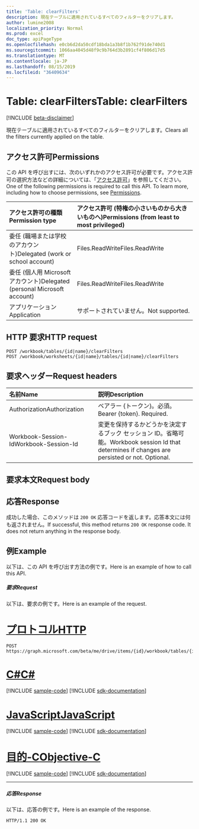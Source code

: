 ```yaml
---
title: 'Table: clearFilters'
description: 現在テーブルに適用されているすべてのフィルターをクリアします。
author: lumine2008
localization_priority: Normal
ms.prod: excel
doc_type: apiPageType
ms.openlocfilehash: e0cb6d2da50cdf18bda1a3b8f1b762f91de740d1
ms.sourcegitcommit: 1066aa4045d48f9c9b764d3b2891cf4f806d17d5
ms.translationtype: MT
ms.contentlocale: ja-JP
ms.lasthandoff: 08/15/2019
ms.locfileid: "36409634"
---
```

# <a name="table-clearfilters"></a><span data-ttu-id="2aa12-103">Table: clearFilters</span><span class="sxs-lookup"><span data-stu-id="2aa12-103">Table: clearFilters</span></span>

[!INCLUDE [beta-disclaimer](../../includes/beta-disclaimer.md)]

<span data-ttu-id="2aa12-104">現在テーブルに適用されているすべてのフィルターをクリアします。</span><span class="sxs-lookup"><span data-stu-id="2aa12-104">Clears all the filters currently applied on the table.</span></span>
## <a name="permissions"></a><span data-ttu-id="2aa12-105">アクセス許可</span><span class="sxs-lookup"><span data-stu-id="2aa12-105">Permissions</span></span>
<span data-ttu-id="2aa12-p101">この API を呼び出すには、次のいずれかのアクセス許可が必要です。アクセス許可の選択方法などの詳細については、「[アクセス許可](/graph/permissions-reference)」を参照してください。</span><span class="sxs-lookup"><span data-stu-id="2aa12-p101">One of the following permissions is required to call this API. To learn more, including how to choose permissions, see [Permissions](/graph/permissions-reference).</span></span>

|<span data-ttu-id="2aa12-108">アクセス許可の種類</span><span class="sxs-lookup"><span data-stu-id="2aa12-108">Permission type</span></span>      | <span data-ttu-id="2aa12-109">アクセス許可 (特権の小さいものから大きいものへ)</span><span class="sxs-lookup"><span data-stu-id="2aa12-109">Permissions (from least to most privileged)</span></span>              |
|:--------------------|:---------------------------------------------------------|
|<span data-ttu-id="2aa12-110">委任 (職場または学校のアカウント)</span><span class="sxs-lookup"><span data-stu-id="2aa12-110">Delegated (work or school account)</span></span> | <span data-ttu-id="2aa12-111">Files.ReadWrite</span><span class="sxs-lookup"><span data-stu-id="2aa12-111">Files.ReadWrite</span></span>    |
|<span data-ttu-id="2aa12-112">委任 (個人用 Microsoft アカウント)</span><span class="sxs-lookup"><span data-stu-id="2aa12-112">Delegated (personal Microsoft account)</span></span> | <span data-ttu-id="2aa12-113">Files.ReadWrite</span><span class="sxs-lookup"><span data-stu-id="2aa12-113">Files.ReadWrite</span></span>    |
|<span data-ttu-id="2aa12-114">アプリケーション</span><span class="sxs-lookup"><span data-stu-id="2aa12-114">Application</span></span> | <span data-ttu-id="2aa12-115">サポートされていません。</span><span class="sxs-lookup"><span data-stu-id="2aa12-115">Not supported.</span></span> |

## <a name="http-request"></a><span data-ttu-id="2aa12-116">HTTP 要求</span><span class="sxs-lookup"><span data-stu-id="2aa12-116">HTTP request</span></span>
<!-- { "blockType": "ignored" } -->
```http
POST /workbook/tables/{id|name}/clearFilters
POST /workbook/worksheets/{id|name}/tables/{id|name}/clearFilters

```
## <a name="request-headers"></a><span data-ttu-id="2aa12-117">要求ヘッダー</span><span class="sxs-lookup"><span data-stu-id="2aa12-117">Request headers</span></span>
| <span data-ttu-id="2aa12-118">名前</span><span class="sxs-lookup"><span data-stu-id="2aa12-118">Name</span></span>       | <span data-ttu-id="2aa12-119">説明</span><span class="sxs-lookup"><span data-stu-id="2aa12-119">Description</span></span>|
|:---------------|:----------|
| <span data-ttu-id="2aa12-120">Authorization</span><span class="sxs-lookup"><span data-stu-id="2aa12-120">Authorization</span></span>  | <span data-ttu-id="2aa12-p102">ベアラー {トークン}。必須。</span><span class="sxs-lookup"><span data-stu-id="2aa12-p102">Bearer {token}. Required.</span></span> |
| <span data-ttu-id="2aa12-123">Workbook-Session-Id</span><span class="sxs-lookup"><span data-stu-id="2aa12-123">Workbook-Session-Id</span></span>  | <span data-ttu-id="2aa12-p103">変更を保持するかどうかを決定するブック セッション ID。省略可能。</span><span class="sxs-lookup"><span data-stu-id="2aa12-p103">Workbook session Id that determines if changes are persisted or not. Optional.</span></span>|

## <a name="request-body"></a><span data-ttu-id="2aa12-126">要求本文</span><span class="sxs-lookup"><span data-stu-id="2aa12-126">Request body</span></span>

## <a name="response"></a><span data-ttu-id="2aa12-127">応答</span><span class="sxs-lookup"><span data-stu-id="2aa12-127">Response</span></span>

<span data-ttu-id="2aa12-p104">成功した場合、このメソッドは `200 OK` 応答コードを返します。応答本文には何も返されません。</span><span class="sxs-lookup"><span data-stu-id="2aa12-p104">If successful, this method returns `200 OK` response code. It does not return anything in the response body.</span></span>

## <a name="example"></a><span data-ttu-id="2aa12-130">例</span><span class="sxs-lookup"><span data-stu-id="2aa12-130">Example</span></span>
<span data-ttu-id="2aa12-131">以下は、この API を呼び出す方法の例です。</span><span class="sxs-lookup"><span data-stu-id="2aa12-131">Here is an example of how to call this API.</span></span>
##### <a name="request"></a><span data-ttu-id="2aa12-132">要求</span><span class="sxs-lookup"><span data-stu-id="2aa12-132">Request</span></span>
<span data-ttu-id="2aa12-133">以下は、要求の例です。</span><span class="sxs-lookup"><span data-stu-id="2aa12-133">Here is an example of the request.</span></span>

# <a name="httptabhttp"></a>[<span data-ttu-id="2aa12-134">プロトコル</span><span class="sxs-lookup"><span data-stu-id="2aa12-134">HTTP</span></span>](#tab/http)
<!-- {
  "blockType": "request",
  "name": "table_clearfilters"
}-->
```http
POST https://graph.microsoft.com/beta/me/drive/items/{id}/workbook/tables/{id|name}/clearFilters
```
# <a name="ctabcsharp"></a>[<span data-ttu-id="2aa12-135">C#</span><span class="sxs-lookup"><span data-stu-id="2aa12-135">C#</span></span>](#tab/csharp)
[!INCLUDE [sample-code](../includes/snippets/csharp/table-clearfilters-csharp-snippets.md)]
[!INCLUDE [sdk-documentation](../includes/snippets/snippets-sdk-documentation-link.md)]

# <a name="javascripttabjavascript"></a>[<span data-ttu-id="2aa12-136">JavaScript</span><span class="sxs-lookup"><span data-stu-id="2aa12-136">JavaScript</span></span>](#tab/javascript)
[!INCLUDE [sample-code](../includes/snippets/javascript/table-clearfilters-javascript-snippets.md)]
[!INCLUDE [sdk-documentation](../includes/snippets/snippets-sdk-documentation-link.md)]

# <a name="objective-ctabobjc"></a>[<span data-ttu-id="2aa12-137">目的-C</span><span class="sxs-lookup"><span data-stu-id="2aa12-137">Objective-C</span></span>](#tab/objc)
[!INCLUDE [sample-code](../includes/snippets/objc/table-clearfilters-objc-snippets.md)]
[!INCLUDE [sdk-documentation](../includes/snippets/snippets-sdk-documentation-link.md)]

---


##### <a name="response"></a><span data-ttu-id="2aa12-138">応答</span><span class="sxs-lookup"><span data-stu-id="2aa12-138">Response</span></span>
<span data-ttu-id="2aa12-139">以下は、応答の例です。</span><span class="sxs-lookup"><span data-stu-id="2aa12-139">Here is an example of the response.</span></span> 
<!-- {
  "blockType": "response",
  "truncated": true,
  "@odata.type": "microsoft.graph.none"
} -->
```http
HTTP/1.1 200 OK
```

<!-- uuid: 8fcb5dbc-d5aa-4681-8e31-b001d5168d79
2015-10-25 14:57:30 UTC -->
<!--
{
  "type": "#page.annotation",
  "description": "Table: clearFilters",
  "keywords": "",
  "section": "documentation",
  "tocPath": "",
  "suppressions": [
  ]
}
-->
